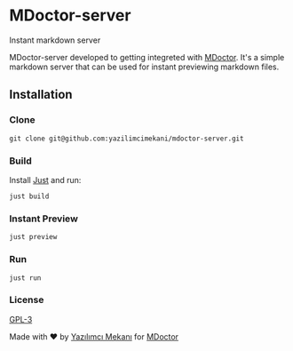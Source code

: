 # MDoctor-server

Instant markdown server

MDoctor-server developed to getting integreted with [MDoctor](https://github.com/yazilimcimekani/mdoctor). It's a simple markdown server that can be used for instant previewing markdown files.

## Installation

### Clone

```shell
git clone git@github.com:yazilimcimekani/mdoctor-server.git
```

### Build

Install [Just](https://github.com/casey/just) and run:

```shell
just build
```

### Instant Preview

```shell
just preview
```

### Run

```shell
just run
```

### License

[GPL-3](LICENSE)

Made with ❤️ by [Yazılımcı Mekanı](https://discord.gg/yazilimcimekani) for [MDoctor](https://github.com/yazilimcimekani/mdoctor)
